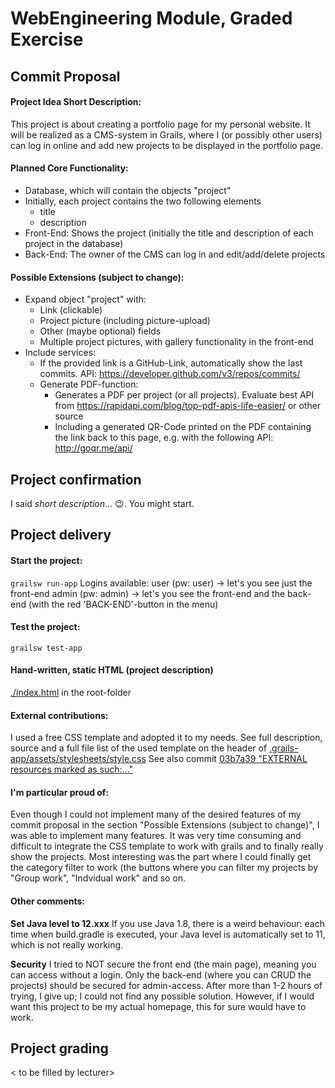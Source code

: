 # WebEngineering Module, Graded Exercise

## Commit Proposal

#### Project Idea Short Description: 

This project is about creating a portfolio page for my personal website. It will be realized as a CMS-system in Grails, where I (or possibly other users) can log in online and add new projects to be displayed in the portfolio page.

#### Planned Core Functionality:

- Database, which will contain the objects "project"
- Initially, each project contains the two following elements
  - title
  - description
- Front-End: Shows the project (initially the title and description of each project in the database)
- Back-End: The owner of the CMS can log in and edit/add/delete projects

#### Possible Extensions (subject to change):

- Expand object "project" with:
  - Link (clickable)
  - Project picture (including picture-upload)
  - Other (maybe optional) fields
  - Multiple project pictures, with gallery functionality in the front-end
- Include services:
  - If the provided link is a GitHub-Link, automatically show the last commits. API: https://developer.github.com/v3/repos/commits/
  - Generate PDF-function:
    - Generates a PDF per project (or all projects). Evaluate best API from https://rapidapi.com/blog/top-pdf-apis-life-easier/ or other source
    - Including a generated QR-Code printed on the PDF containing the link back to this page, e.g. with the following API: http://goqr.me/api/


## Project confirmation

I said _short description_... :wink:. You might start.

## Project delivery <to be filled by student>

#### Start the project: 
`grailsw run-app`
Logins available:
user (pw: user) -> let's you see just the front-end
admin (pw: admin) -> let's you see the front-end and the back-end 
(with the red 'BACK-END'-button in the menu)

#### Test the project:  
`grailsw test-app`

#### Hand-written, static HTML (project description)
[./index.html](./index.html) in the root-folder

#### External contributions:
I used a free CSS template and adopted it to my needs. See full description, source and a full file list of the used template on the
header of [.grails-app/assets/stylesheets/style.css](https://github.com/WebEngineering-FHNW/hs19-cr-webec-ge-AndiSwiss/blob/master/grails-app/assets/stylesheets/style.css)
See also commit [03b7a39 "EXTERNAL resources marked as such:..."](https://github.com/WebEngineering-FHNW/hs19-cr-webec-ge-AndiSwiss/commit/03b7a39805f1721970e458a655b4b539598830dc)

#### I'm particular proud of:
Even though I could not implement many of the desired features of my commit proposal in the section "Possible Extensions (subject to change)", I was able to 
implement many features. It was very time consuming and difficult to integrate the CSS template to work with grails and to finally really show the projects.
Most interesting was the part where I could finally get the category filter to work (the buttons where you can filter my projects by "Group work", "Indvidual work" and so on.

#### Other comments:
**Set Java level to 12.xxx** If you use Java 1.8, there is a weird behaviour: each time when build.gradle is executed, 
your Java level is automatically set to 11, which is not really working. 

**Security** I tried to NOT secure the front end (the main page), meaning you can access without a login. Only the back-end (where you can CRUD the projects) should
be secured for admin-access. After more than 1-2 hours of trying, I give up; I could not find any possible solution.
However, if I would want this project to be my actual homepage, this for sure would have to work.

## Project grading 

< to be filled by lecturer>
